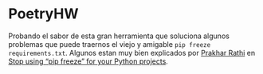 # PoetryHW

Probando el sabor de esta gran herramienta que soluciona algunos problemas que puede traernos el viejo y amigable
`pip freeze requirements.txt`. Algunos estan muy bien explicados por <a href="https://prakharrathi.medium.com/" target="_blank">Prakhar Rathi</a> en [Stop using “pip freeze” for your Python projects](https://towardsdatascience.com/stop-using-pip-freeze-for-your-python-projects-9c37181730f9).
